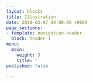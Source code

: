 ```yaml
---
layout: blocks
title: Illustration
date: 2019-03-07 00:00:00 +0000
page_sections:
- template: navigation-header
  block: header-1
menu:
  main:
    weight: 3
    title: ''
published: false

---
```

